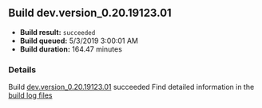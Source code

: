 ## Build dev.version_0.20.19123.01
- **Build result:** `succeeded`
- **Build queued:** 5/3/2019 3:00:01 AM
- **Build duration:** 164.47 minutes
### Details
Build [dev.version_0.20.19123.01](https://winappstudio.visualstudio.com/web/build.aspx?pcguid=a4ef43be-68ce-4195-a619-079b4d9834c2&builduri=vstfs%3a%2f%2f%2fBuild%2fBuild%2f27884) succeeded
Find detailed information in the [build log files](https://uwpctdiags.blob.core.windows.net/buildlogs/dev.version_0.20.19123.01_logs.zip)
